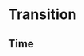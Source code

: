 # Transition

## Time

<dockit-css-showcases mode="time" css-props-prefix="--transition"></dockit-css-showcases>
